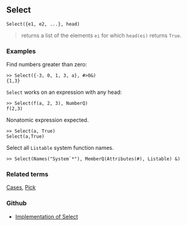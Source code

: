 ## Select

```
Select({e1, e2, ...}, head)
```

> returns a list of the elements `ei` for which `head(ei)` returns `True`.

### Examples

Find numbers greater than zero:

```
>> Select({-3, 0, 1, 3, a}, #>0&)
{1,3}
```

`Select` works on an expression with any head:

```
>> Select(f(a, 2, 3), NumberQ)
f(2,3)
```

Nonatomic expression expected.

```
>> Select(a, True) 
Select(a,True)
```

Select all `Listable` system function names.

```
>> Select(Names("System`*"), MemberQ(Attributes(#), Listable) &)

```

### Related terms 
[Cases](Cases.md), [Pick](Pick.md)

### Github

* [Implementation of Select](https://github.com/axkr/symja_android_library/blob/master/symja_android_library/matheclipse-core/src/main/java/org/matheclipse/core/builtin/ListFunctions.java#L6389) 
